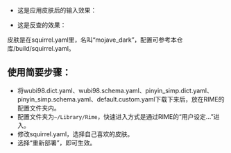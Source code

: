 - 这是应用皮肤后的输入效果：

- 这是反查的效果：


皮肤是在squirrel.yaml里，名叫“mojave_dark”，配置可参考本仓库/build/squirrel.yaml。


## 使用简要步骤：
- 将wubi98.dict.yaml、wubi98.schema.yaml、pinyin_simp.dict.yaml、pinyin_simp.schema.yaml、default.custom.yaml下载下来后，放在RIME的配置文件夹内。
- 配置文件夹为`~/Library/Rime`，快速进入方式是通过RIME的“用户设定...”进入。
- 修改squirrel.yaml，选择自己喜欢的皮肤。
- 选择“重新部署”，即可生效。
